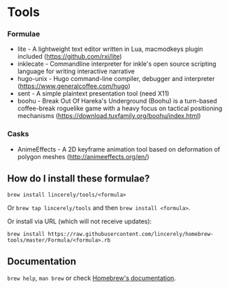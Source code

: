# Tools

### Formulae
 - lite - A lightweight text editor written in Lua, macmodkeys plugin included (https://github.com/rxi/lite)
 - inklecate - Commandline interpreter for inkle's open source scripting language for writing interactive narrative
 - hugo-unix - Hugo command-line compiler, debugger and interpreter (https://www.generalcoffee.com/hugo)
 - sent - A simple plaintext presentation tool (need X11)
 - boohu - Break Out Of Hareka's Underground (Boohu) is a turn-based coffee-break roguelike game with a heavy focus on tactical positioning mechanisms (https://download.tuxfamily.org/boohu/index.html)

### Casks
 - AnimeEffects - A 2D keyframe animation tool based on deformation of polygon meshes (http://animeeffects.org/en/)

## How do I install these formulae?
`brew install lincerely/tools/<formula>`

Or `brew tap lincerely/tools` and then `brew install <formula>`.

Or install via URL (which will not receive updates):

```
brew install https://raw.githubusercontent.com/lincerely/homebrew-tools/master/Formula/<formula>.rb
```

## Documentation
`brew help`, `man brew` or check [Homebrew's documentation](https://docs.brew.sh).
